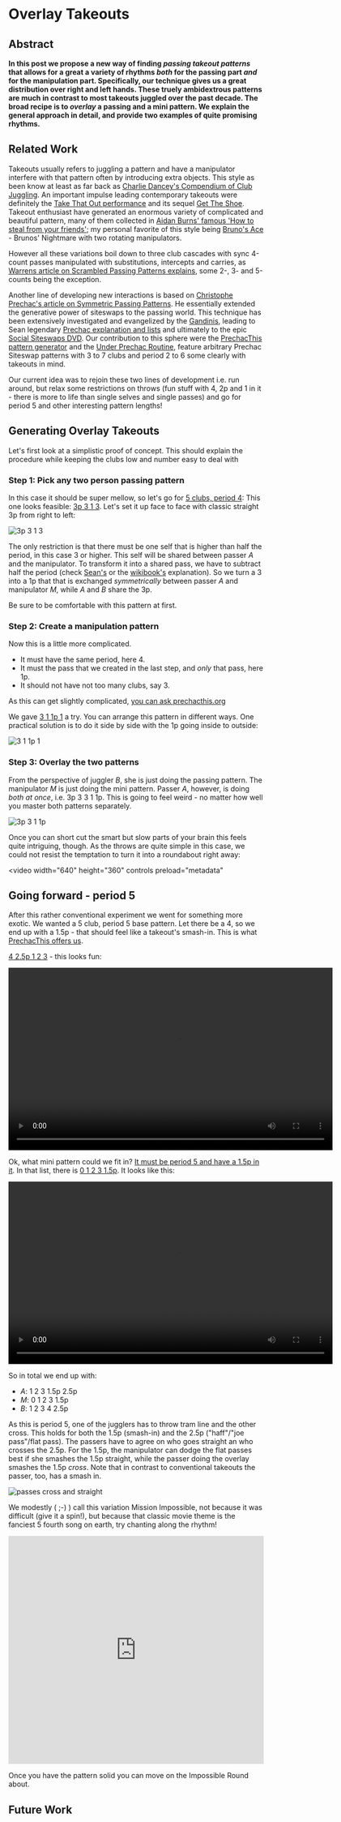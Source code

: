 # Overlay Takeouts

## Abstract
__In this post we propose a new way of finding *passing takeout patterns* that allows for a great a variety of rhythms _both_ for the passing part _and_ for the manipulation part. Specifically, our technique gives us a great distribution over right and left hands. These truely ambidextrous patterns are much in contrast to most takeouts juggled over the past decade. The broad recipe is to _overlay_ a passing and a mini pattern. We explain the general approach in detail, and provide two examples of quite promising rhythms.__

## Related Work
Takeouts usually refers to juggling a pattern and have a manipulator interfere with that pattern often by introducing extra objects. This style as been know at least as far back as [Charlie Dancey's Compendium of Club Juggling](https://www.amazon.com/Charlie-Danceys-Compendium-Club-Juggling/dp/1898591148). An important impulse leading contemporary takeouts were definitely the [Take That Out performance](https://vimeo.com/28502455) and its sequel [Get The Shoe](https://www.youtube.com/watch?v=Yemkg_z7MAE). Takeout enthusiast have generated an enormous variety of complicated and beautiful pattern, many of them collected in [Aidan Burns' famous 'How to steal from your friends'](http://www.geocities.ws/aidanjburns/passing.html); my personal favorite of this style being [Bruno's Ace](https://www.youtube.com/watch?v=49Z7-wo_XtI) - Brunos' Nightmare with two rotating manipulators.

However all these variations boil down to three club cascades with sync 4-count passes manipulated with substitutions, intercepts and carries, as [Warrens article on Scrambled Passing Patterns explains](http://ezine.juggle.org/2014/05/26/scrambled-passing-patterns-and-takeout-notations-part-1/), some 2-, 3- and 5-counts being the exception.

Another line of developing new interactions is based on [Christophe Prechac's article on Symmetric Passing Patterns](https://www.passingdb.com/articles.php?id=13). He essentially extended the generative power of siteswaps to the passing world. This technique has been extensively investigated and evangelized by the [Gandinis](http://www.gandinijuggling.com), leading to Sean legendary [Prechac explanation and lists](http://www.owenreynolds.net/notation/Symmetric_patterns_C.pdf) and ultimately to the epic [Social Siteswaps DVD](https://www.youtube.com/watch?v=W_G74eLnK1U). Our contribution to this sphere were the [PrechacThis pattern generator](http://prechacthis.org) and the [Under Prechac Routine](http://underprechac.de), feature arbitrary Prechac Siteswap patterns with 3 to 7 clubs and period 2 to 6 some clearly with takeouts in mind.

Our current idea was to rejoin these two lines of development i.e. run around, but relax some restrictions on throws (fun stuff with 4, 2p and 1 in it - there is more to life than single selves and single passes) and go for period 5 and other interesting pattern lengths!

## Generating Overlay Takeouts
Let's first look at a simplistic proof of concept. This should explain the procedure while keeping the clubs low and number easy to deal with

### Step 1: Pick any two person passing pattern
In this case it should be super mellow, so let's go for [5 clubs, period 4](http://prechacthis.org/index.php?persons=2&objects=5&lengths=4&max=3&passesmin=1&passesmax=4&jugglerdoes=&exclude=&clubdoes=&react=&results=): This one looks feasible: [3p 3 1 3]("http://prechacthis.org/info.php?pattern=[p(3,1,5),p(3,0,3),p(1,0,1),p(3,0,3)]&persons=2&swap=[]&back=persons%3D2%26amp%3Bobjects%3D5%26amp%3Blengths%3D4%26amp%3Bmax%3D3%26amp%3Bpassesmin%3D1"). Let's set it up face to face with classic straight 3p from right to left:

![3p 3 1 3](3p313.png)

The only restriction is that there must be one self that is higher than half the period, in this case 3 or higher. This self will be shared between passer _A_ and the manipulator. To transform it into a shared pass, we have to subtract half the period (check [Sean's](http://www.owenreynolds.net/notation/Symmetric_patterns_C.pdf) or the [wikibook's](https://en.wikibooks.org/wiki/Juggling/Symmetric_Passing_Patterns) explanation). So we turn a 3 into a 1p that that is exchanged _symmetrically_
between passer _A_ and manipulator _M_, while _A_ and _B_ share the 3p.

Be sure to be comfortable with this pattern at first.

### Step 2: Create a manipulation pattern
Now this is a little more complicated.

* It must have the same period, here 4.
* It must the pass that we created in the last step, and _only_ that pass, here 1p.
* It should not have not too many clubs, say 3.

As this can get slightly complicated, [you can ask prechacthis.org]("http://prechacthis.org/index.php?persons=2&objects=3&lengths=4&max=3&passesmin=1&passesmax=1&jugglerdoes=1p")

We gave [3 1 1p 1]("http://prechacthis.org/info.php?pattern=[p(3,0,3),p(1,0,1),p(1,1,3),p(1,0,1)]&persons=2&swap=[]&back=persons%3D2%26amp%3Bobjects%3D3%26amp%3Blengths%3D4%26amp%3Bmax%3D3%26amp%3Bpassesmin%3D1%26amp%3Bpassesmax%3D1%26amp%3Bjugglerdoes%3D1p") a try. You can arrange this pattern in different ways. One practical solution is to do it side by side with the 1p going inside to outside:

![3 1 1p 1](311p1.png)


### Step 3: Overlay the two patterns
From the perspective of juggler _B_, she is just doing the passing pattern. The manipulator _M_ is just doing the mini pattern. Passer _A_, however, is doing _both at once_, i.e. 3p 3 3 1 1p. This is going to feel weird - no matter how well you master both patterns separately.

![3p 3 1 1p](3p3overlay.png)

Once you can short cut the smart but slow parts of your brain this feels quite intriguing, though. As the throws are quite simple in this case, we could not resist the temptation to turn it into a roundabout right away:

<video width="640" height="360" controls preload="metadata" 
    <source src="delightful.mp4" type="video/mp4" />
</video>

  
## Going forward - period 5
After this rather conventional experiment we went for something more exotic. We wanted a 5 club, period 5 base pattern. Let there be a 4, so we end up with a 1.5p - that should feel like a takeout's smash-in. This is what [PrechacThis offers us](http://prechacthis.org/index.php?persons=2&objects=5&lengths=5&max=4&passesmin=1&passesmax=1&jugglerdoes=&exclude=&clubdoes=1+4+or+2+4&react=&results=42).

[4 2.5p 1 2 3]("http://prechacthis.org/info.php?pattern=[p(1,0,1),p(2,0,2),p(3,0,3),p(4,0,4),p(2.5,1,5)]&persons=2&swap=[]&back=persons%3D2%26amp%3Bobjects%3D5%26amp%3Blengths%3D5%26amp%3Bmax%3D4%26amp%3Bpassesmin%3D1%26amp%3Bpassesmax%3D1%26amp%3Bjugglerdoes%3D%26amp%3Bexclude%3D%26amp%3Bclubdoes%3D1%2B4%2Bor%2B2%2B4") - this looks fun:

<video width="640" height="360" controls preload="metadata">
  <source src="missionImpossible.mp4#t=40s" type="video/mp4" />
</video>					


Ok, what mini pattern could we fit in? [It must be period 5 and have a 1.5p in it](http://prechacthis.org/index.php?persons=2&objects=3&lengths=5&max=3&passesmin=1&passesmax=1&jugglerdoes=1.5p). In that list, there is [0 1 2 3 1.5p]("http://prechacthis.org/info.php?pattern=[p(0,0,0),p(1,0,1),p(2,0,2),p(3,0,3),p(1.5,1,4)]&persons=2&swap=[]&back=persons%3D2%26amp%3Bobjects%3D3%26amp%3Blengths%3D5%26amp%3Bmax%3D3%26amp%3Bpassesmin%3D1%26amp%3Bpassesmax%3D1%26amp%3Bjugglerdoes%3D1.5p"). It looks like this:

<video width="640" height="360" controls preload="metadata">
  <source src="missionImpossible.mp4#t=26s" type="video/mp4" />
</video>					

So in total we end up with:

* _A_: 1 2 3 1.5p 2.5p
* _M_: 0 1 2 3 1.5p
* _B_: 1 2 3 4 2.5p

As this is period 5, one of the jugglers has to throw tram line and the other cross. This holds for both the 1.5p (smash-in) and the 2.5p ("haff"/"joe pass"/flat pass). The passers have to agree on who goes straight an who crosses the 2.5p. For the 1.5p, the manipulator can dodge the flat passes best if she smashes the 1.5p straight, while the passer doing the overlay smashes the 1.5p _cross_. Note that in contrast to conventional takeouts the passer, too, has a smash in.

![passes cross and straight](passes.png)

We modestly ( ;-) ) call this variation Mission Impossible, not because it was difficult (give it a spin!), but because that classic movie theme is the fanciest 5 fourth song on earth, try chanting along the rhythm!

<iframe width="100%" height="450" scrolling="no" frameborder="no" src="https://w.soundcloud.com/player/?url=https%3A//api.soundcloud.com/tracks/70927998&amp;auto_play=false&amp;hide_related=false&amp;show_comments=true&amp;show_user=true&amp;show_reposts=false&amp;visual=true"></iframe>

Once you have the pattern solid you can move on the Impossible Round about.

## Future Work